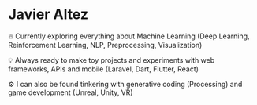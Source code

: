 # Javier Altez

:fire: Currently exploring everything about Machine Learning (Deep Learning, Reinforcement Learning, NLP, Preprocessing, Visualization)

:bulb: Always ready to make toy projects and experiments with web frameworks, APIs and mobile (Laravel, Dart, Flutter, React)

:gear: I can also be found tinkering with generative coding (Processing) and game development (Unreal, Unity, VR)
